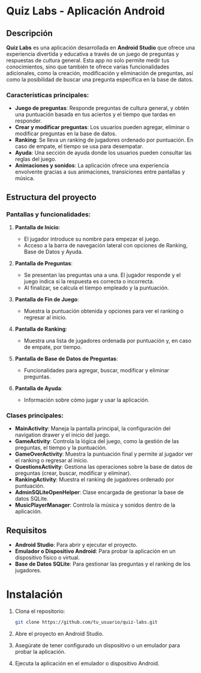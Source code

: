 # Quiz Labs - Aplicación Android

## Descripción

**Quiz Labs** es una aplicación desarrollada en **Android Studio** que ofrece una experiencia divertida y educativa a través de un juego de preguntas y respuestas de cultura general. Esta app no solo permite medir tus conocimientos, sino que también te ofrece varias funcionalidades adicionales, como la creación, modificación y eliminación de preguntas, así como la posibilidad de buscar una pregunta específica en la base de datos.

### Características principales:
- **Juego de preguntas**: Responde preguntas de cultura general, y obtén una puntuación basada en tus aciertos y el tiempo que tardas en responder.
- **Crear y modificar preguntas**: Los usuarios pueden agregar, eliminar o modificar preguntas en la base de datos.
- **Ranking**: Se lleva un ranking de jugadores ordenado por puntuación. En caso de empate, el tiempo se usa para desempatar.
- **Ayuda**: Una sección de ayuda donde los usuarios pueden consultar las reglas del juego.
- **Animaciones y sonidos**: La aplicación ofrece una experiencia envolvente gracias a sus animaciones, transiciones entre pantallas y música.

## Estructura del proyecto

### Pantallas y funcionalidades:

1. **Pantalla de Inicio**:
   - El jugador introduce su nombre para empezar el juego.
   - Acceso a la barra de navegación lateral con opciones de Ranking, Base de Datos y Ayuda.
  
2. **Pantalla de Preguntas**:
   - Se presentan las preguntas una a una. El jugador responde y el juego indica si la respuesta es correcta o incorrecta.
   - Al finalizar, se calcula el tiempo empleado y la puntuación.

3. **Pantalla de Fin de Juego**:
   - Muestra la puntuación obtenida y opciones para ver el ranking o regresar al inicio.

4. **Pantalla de Ranking**:
   - Muestra una lista de jugadores ordenada por puntuación y, en caso de empate, por tiempo.

5. **Pantalla de Base de Datos de Preguntas**:
   - Funcionalidades para agregar, buscar, modificar y eliminar preguntas.

6. **Pantalla de Ayuda**:
   - Información sobre cómo jugar y usar la aplicación.

### Clases principales:

- **MainActivity**: Maneja la pantalla principal, la configuración del navigation drawer y el inicio del juego.
- **GameActivity**: Controla la lógica del juego, como la gestión de las preguntas, el tiempo y la puntuación.
- **GameOverActivity**: Muestra la puntuación final y permite al jugador ver el ranking o regresar al inicio.
- **QuestionsActivity**: Gestiona las operaciones sobre la base de datos de preguntas (crear, buscar, modificar y eliminar).
- **RankingActivity**: Muestra el ranking de jugadores ordenado por puntuación.
- **AdminSQLiteOpenHelper**: Clase encargada de gestionar la base de datos SQLite.
- **MusicPlayerManager**: Controla la música y sonidos dentro de la aplicación.

## Requisitos

- **Android Studio**: Para abrir y ejecutar el proyecto.
- **Emulador o Dispositivo Android**: Para probar la aplicación en un dispositivo físico o virtual.
- **Base de Datos SQLite**: Para gestionar las preguntas y el ranking de los jugadores.

# Instalación

1. Clona el repositorio:
   ```bash
   git clone https://github.com/tu_usuario/quiz-labs.git
   
2. Abre el proyecto en Android Studio.

3. Asegúrate de tener configurado un dispositivo o un emulador para probar la aplicación.

4. Ejecuta la aplicación en el emulador o dispositivo Android.
